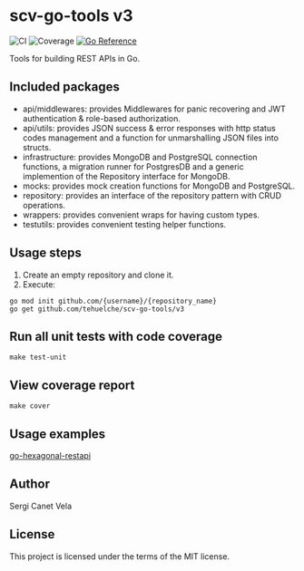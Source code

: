 # scv-go-tools v3
![CI](https://github.com/tehuelche/scv-go-tools/actions/workflows/ci.yml/badge.svg)
![Coverage](https://img.shields.io/badge/Coverage-100.0%25-brightgreen)
[![Go Reference](https://pkg.go.dev/badge/github.com/tehuelche/scv-go-tools/v3.svg)](https://pkg.go.dev/github.com/tehuelche/scv-go-tools/v3)

Tools for building REST APIs in Go.

## Included packages
- api/middlewares: provides Middlewares for panic recovering and JWT authentication & role-based authorization.
- api/utils: provides JSON success & error responses with http status codes management and a function for unmarshalling JSON files into structs.
- infrastructure: provides MongoDB and PostgreSQL connection functions, a migration runner for PostgresDB and a generic implemention of the Repository interface for MongoDB.
- mocks: provides mock creation functions for MongoDB and PostgreSQL.
- repository: provides an interface of the repository pattern with CRUD operations.
- wrappers: provides convenient wraps for having custom types.
- testutils: provides convenient testing helper functions.

## Usage steps
1. Create an empty repository and clone it.
2. Execute:
```
go mod init github.com/{username}/{repository_name}
go get github.com/tehuelche/scv-go-tools/v3
```

## Run all unit tests with code coverage
```
make test-unit
```

## View coverage report
```
make cover
```

## Usage examples
[go-hexagonal-restapi](https://github.com/tehuelche/go-hexagonal-api)

## Author
Sergi Canet Vela

## License
This project is licensed under the terms of the MIT license.
